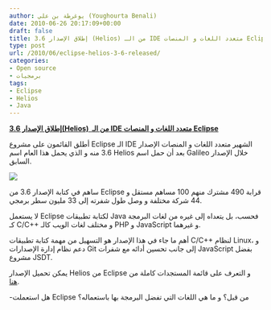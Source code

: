 ```yaml
---
author: يوغرطة بن علي (Youghourta Benali)
date: 2010-06-26 20:17:09+00:00
draft: false
title: إطلاق الإصدار 3.6 (Helios) من الـ IDE متعدد اللغات و المنصات Eclipse
type: post
url: /2010/06/eclipse-helios-3-6-released/
categories:
- Open source
- برمجيات
tags:
- Eclipse
- Helios
- Java
---
```


[**إطلاق الإصدار 3.6(Helios)  من الـ IDE متعدد اللغات و المنصات Eclipse**](https://www.it-scoop.com/2010/06/Eclipse-Helios-3-6-released)


أطلق القائمون على مشروع Eclipse الـ IDE الشهير متعدد اللغات و المنصات الإصدار 3.6 منه و الذي يحمل هذا العام اسم Helios بعد أن حمل اسم Galileo خلال الإصدار السابق.

[![](https://www.it-scoop.com/wp-content/uploads/2010/06/eclipse-helios.png)
](https://www.it-scoop.com/2010/06/Eclipse-Helios-3-6-released)

ساهم في كتابة الإصدار 3.6 من Eclipse قرابة 490 مشترك منهم 100 مساهم مستقل و 44 شركة مختلفة و وصل طول شفرته إلى 33 مليون سطر برمجي.

لا يستعمل Eclipse لكتابة تطبيقات Java فحسب، بل يتعداه إلى غيره من لغات البرمجة كـ C/C++ و مختلف لغات الويب كالـ PHP و JavaScript و غيرهما.

أهم ما جاء في هذا الإصدار هو التسهيل من مهمة كتابة تطبيقات C/C++ لنظام Linux، و دعم نظام إدارة الإصدارات Git إلى جانب تحسين أدائه مع شفرات JavaScript بفضل مشروع JSDT.

يمكن تحميل الإصدار Helios من Eclipse و التعرف على قائمة المستجدات كاملة من [هنا](http://www.eclipse.org/helios/).

-هل استعملت Eclipse من قبل؟ و ما هي اللغات التي تفضل البرمجة بها باستعماله؟
